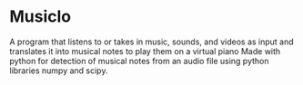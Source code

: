 # Musiclo
A program that listens to or takes in music, sounds, and videos as input and translates it into musical notes to play them on a virtual piano
Made with python for detection of musical notes from an audio file using python libraries numpy and scipy.
